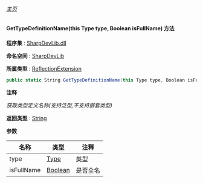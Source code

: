 ###### [主页](./Index.md "主页")

#### GetTypeDefinitionName(this Type type, Boolean isFullName) 方法

**程序集** : [SharpDevLib.dll](./SharpDevLib.assembly.md "SharpDevLib.dll")

**命名空间** : [SharpDevLib](./SharpDevLib.namespace.md "SharpDevLib")

**所属类型** : [ReflectionExtension](./SharpDevLib.ReflectionExtension.md "ReflectionExtension")

``` csharp
public static String GetTypeDefinitionName(this Type type, Boolean isFullName)
```

**注释**

*获取类型定义名称(支持泛型,不支持嵌套类型)*



**返回类型** : [String](https://learn.microsoft.com/en-us/dotnet/api/system.string "String")


**参数**

|名称|类型|注释|
|---|---|---|
|type|[Type](https://learn.microsoft.com/en-us/dotnet/api/system.type "Type")|类型|
|isFullName|[Boolean](https://learn.microsoft.com/en-us/dotnet/api/system.boolean "Boolean")|是否全名|


